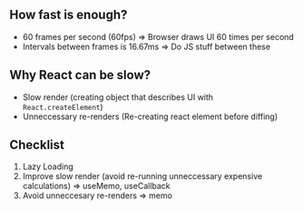 ## How fast is enough?
- 60 frames per second (60fps) => Browser draws UI 60 times per second
- Intervals between frames is 16.67ms => Do JS stuff between these 

## Why React can be slow?
- Slow render (creating object that describes UI with `React.createElement`)
- Unneccessary re-renders (Re-creating react element before diffing)

## Checklist
1. Lazy Loading
2. Improve slow render (avoid re-running unneccessary expensive calculations) => useMemo, useCallback
3. Avoid unneccesary re-renders => memo
